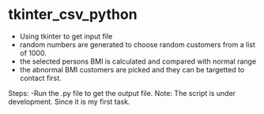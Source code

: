 # tkinter_csv_python
- Using tkinter to get input file 
- random numbers are generated to choose random customers from a list of 1000.
- the selected persons BMI is calculated and compared with normal range
- the abnormal BMI customers are picked and they can be targetted to contact first.

Steps:
-Run the .py file to get the output file.
Note:
The script is under development. Since it is my first task.
